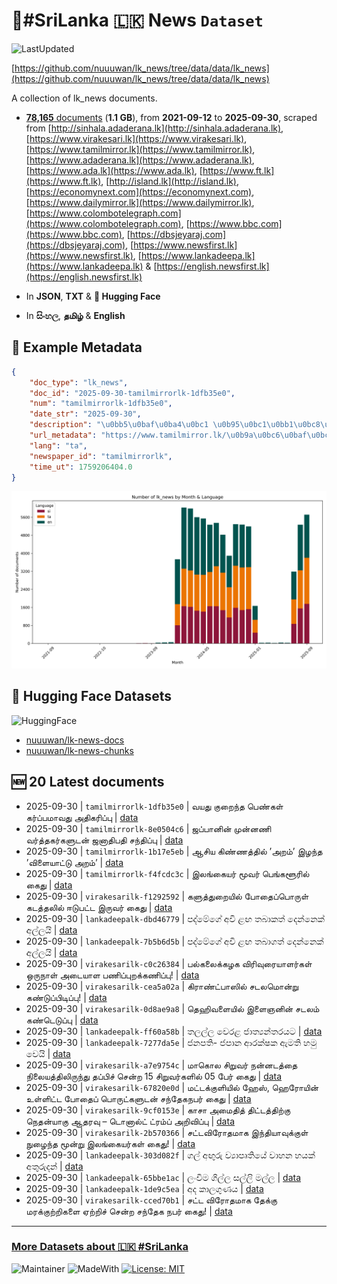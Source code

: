 # 📄#SriLanka 🇱🇰 News `Dataset`

![LastUpdated](https://img.shields.io/badge/last_updated-2025--09--30_10:06:01-green)

[https://github.com/nuuuwan/lk_news/tree/data/data/lk_news](https://github.com/nuuuwan/lk_news/tree/data/data/lk_news)

A collection of lk_news documents.

- [**78,165** documents](https://github.com/nuuuwan/lk_news/tree/data/data/lk_news) (**1.1 GB**), from **2021-09-12** to **2025-09-30**, scraped from [http://sinhala.adaderana.lk](http://sinhala.adaderana.lk), [https://www.virakesari.lk](https://www.virakesari.lk), [https://www.tamilmirror.lk](https://www.tamilmirror.lk), [https://www.adaderana.lk](https://www.adaderana.lk), [https://www.ada.lk](https://www.ada.lk), [https://www.ft.lk](https://www.ft.lk), [http://island.lk](http://island.lk), [https://economynext.com](https://economynext.com), [https://www.dailymirror.lk](https://www.dailymirror.lk), [https://www.colombotelegraph.com](https://www.colombotelegraph.com), [https://www.bbc.com](https://www.bbc.com), [https://dbsjeyaraj.com](https://dbsjeyaraj.com), [https://www.newsfirst.lk](https://www.newsfirst.lk), [https://www.lankadeepa.lk](https://www.lankadeepa.lk) & [https://english.newsfirst.lk](https://english.newsfirst.lk)

- In **JSON**, **TXT** & **🤗 Hugging Face**

- In **සිංහල**, **தமிழ்** & **English**

## 📝 Example Metadata

```json
{
    "doc_type": "lk_news",
    "doc_id": "2025-09-30-tamilmirrorlk-1dfb35e0",
    "num": "tamilmirrorlk-1dfb35e0",
    "date_str": "2025-09-30",
    "description": "\u0bb5\u0baf\u0ba4\u0bc1 \u0b95\u0bc1\u0bb1\u0bc8\u0ba8\u0bcd\u0ba4 \u0baa\u0bc6\u0ba3\u0bcd\u0b95\u0bb3\u0bcd \u0b95\u0bb0\u0bcd\u0baa\u0bcd\u0baa\u0bae\u0bbe\u0bb5\u0ba4\u0bc1 \u0b85\u0ba4\u0bbf\u0b95\u0bb0\u0bbf\u0baa\u0bcd\u0baa\u0bc1",
    "url_metadata": "https://www.tamilmirror.lk/\u0b9a\u0bc6\u0baf\u0bcd\u0ba4\u0bbf\u0b95\u0bb3\u0bcd/\u0bb5\u0baf\u0ba4\u0bc1-\u0b95\u0bc1\u0bb1\u0bc8\u0ba8\u0bcd\u0ba4-\u0baa\u0bc6\u0ba3\u0bcd\u0b95\u0bb3\u0bcd-\u0b95\u0bb0\u0bcd\u0baa\u0bcd\u0baa\u0bae\u0bbe\u0bb5\u0ba4\u0bc1-\u0b85\u0ba4\u0bbf\u0b95\u0bb0\u0bbf\u0baa\u0bcd\u0baa\u0bc1/175-365508",
    "lang": "ta",
    "newspaper_id": "tamilmirrorlk",
    "time_ut": 1759206404.0
}
```

![Chart](https://raw.githubusercontent.com/nuuuwan/lk_news/refs/heads/data/data/lk_news/docs_by_month_and_lang.png)

## 🤗 Hugging Face Datasets

![HuggingFace](https://img.shields.io/badge/-HuggingFace-FDEE21?style=for-the-badge&logo=HuggingFace)

- [nuuuwan/lk-news-docs](https://huggingface.co/datasets/nuuuwan/lk-news-docs)
- [nuuuwan/lk-news-chunks](https://huggingface.co/datasets/nuuuwan/lk-news-chunks)

## 🆕 20 Latest documents

- 2025-09-30 | `tamilmirrorlk-1dfb35e0` | வயது குறைந்த பெண்கள் கர்ப்பமாவது அதிகரிப்பு | [data](https://github.com/nuuuwan/lk_news/tree/data/data/lk_news/2020s/2025/2025-09-30-tamilmirrorlk-1dfb35e0)
- 2025-09-30 | `tamilmirrorlk-8e0504c6` | ஜப்பானின் முன்னணி வர்த்தகர்களுடன் ஜனாதிபதி சந்திப்பு | [data](https://github.com/nuuuwan/lk_news/tree/data/data/lk_news/2020s/2025/2025-09-30-tamilmirrorlk-8e0504c6)
- 2025-09-30 | `tamilmirrorlk-1b17e5eb` | ஆசிய கிண்ணத்தில் ’அறம்’ இழந்த ’விளையாட்டு அறம்’ | [data](https://github.com/nuuuwan/lk_news/tree/data/data/lk_news/2020s/2025/2025-09-30-tamilmirrorlk-1b17e5eb)
- 2025-09-30 | `tamilmirrorlk-f4fcdc3c` | இலங்கையர் மூவர் பெங்களூரில் கைது | [data](https://github.com/nuuuwan/lk_news/tree/data/data/lk_news/2020s/2025/2025-09-30-tamilmirrorlk-f4fcdc3c)
- 2025-09-30 | `virakesarilk-f1292592` | களுத்துறையில் போதைப்பொருள் கடத்தலில் ஈடுபட்ட இருவர் கைது | [data](https://github.com/nuuuwan/lk_news/tree/data/data/lk_news/2020s/2025/2025-09-30-virakesarilk-f1292592)
- 2025-09-30 | `lankadeepalk-dbd46779` | පද්මේගේ අවි ළඟ තබාකත් දෙන්නෙක් අල්ලයි | [data](https://github.com/nuuuwan/lk_news/tree/data/data/lk_news/2020s/2025/2025-09-30-lankadeepalk-dbd46779)
- 2025-09-30 | `lankadeepalk-7b5b6d5b` | පද්මේගේ අවි ළඟ තබාගත් දෙන්නෙක් අල්ලයි | [data](https://github.com/nuuuwan/lk_news/tree/data/data/lk_news/2020s/2025/2025-09-30-lankadeepalk-7b5b6d5b)
- 2025-09-30 | `virakesarilk-c0c26384` | பல்கலைக்கழக விரிவுரையாளர்கள் ஒருநாள் அடையாள பணிப்புறக்கணிப்பு! | [data](https://github.com/nuuuwan/lk_news/tree/data/data/lk_news/2020s/2025/2025-09-30-virakesarilk-c0c26384)
- 2025-09-30 | `virakesarilk-cea5a02a` | கிராண்ட்பாஸில் சடலமொன்று கண்டுப்பிடிப்பு! | [data](https://github.com/nuuuwan/lk_news/tree/data/data/lk_news/2020s/2025/2025-09-30-virakesarilk-cea5a02a)
- 2025-09-30 | `virakesarilk-0d8ae9a8` | தெஹிவளையில் இளைஞனின் சடலம் கண்டெடுப்பு | [data](https://github.com/nuuuwan/lk_news/tree/data/data/lk_news/2020s/2025/2025-09-30-virakesarilk-0d8ae9a8)
- 2025-09-30 | `lankadeepalk-ff60a58b` | තලල්ල වෙරළ ජාත්‍යන්තරයට | [data](https://github.com/nuuuwan/lk_news/tree/data/data/lk_news/2020s/2025/2025-09-30-lankadeepalk-ff60a58b)
- 2025-09-30 | `lankadeepalk-7277da5e` | ජනපති- ජපාන ආරක්ෂක ඇමති හමු වෙයි | [data](https://github.com/nuuuwan/lk_news/tree/data/data/lk_news/2020s/2025/2025-09-30-lankadeepalk-7277da5e)
- 2025-09-30 | `virakesarilk-a7e9754c` | மாகொல சிறுவர் நன்னடத்தை நிலையத்திலிருந்து தப்பிச் சென்ற 15 சிறுவர்களில் 05 பேர் கைது | [data](https://github.com/nuuuwan/lk_news/tree/data/data/lk_news/2020s/2025/2025-09-30-virakesarilk-a7e9754c)
- 2025-09-30 | `virakesarilk-67820e0d` | மட்டக்குளியில் ஹேஸ், ஹெரோயின் உள்ளிட்ட போதைப் பொருட்களுடன் சந்தேகநபர் கைது | [data](https://github.com/nuuuwan/lk_news/tree/data/data/lk_news/2020s/2025/2025-09-30-virakesarilk-67820e0d)
- 2025-09-30 | `virakesarilk-9cf0153e` | காசா அமைதித் திட்டத்திற்கு நெதன்யாகு ஆதரவு – டொனால்ட் ட்ரம்ப் அறிவிப்பு | [data](https://github.com/nuuuwan/lk_news/tree/data/data/lk_news/2020s/2025/2025-09-30-virakesarilk-9cf0153e)
- 2025-09-30 | `virakesarilk-2b570366` | சட்டவிரோதமாக இந்தியாவுக்குள் நுழைந்த மூன்று இலங்கையர்கள் கைது! | [data](https://github.com/nuuuwan/lk_news/tree/data/data/lk_news/2020s/2025/2025-09-30-virakesarilk-2b570366)
- 2025-09-30 | `lankadeepalk-303d082f` | ගල් අඟුරු ව්‍යාපෘතියේ වාහන හයක් අතුරුදන් | [data](https://github.com/nuuuwan/lk_news/tree/data/data/lk_news/2020s/2025/2025-09-30-lankadeepalk-303d082f)
- 2025-09-30 | `lankadeepalk-65bbe1ac` | ලංවිම ගිල්ල සල්ලි මල්ල | [data](https://github.com/nuuuwan/lk_news/tree/data/data/lk_news/2020s/2025/2025-09-30-lankadeepalk-65bbe1ac)
- 2025-09-30 | `lankadeepalk-1de9c5ea` | අද කාලගුණය | [data](https://github.com/nuuuwan/lk_news/tree/data/data/lk_news/2020s/2025/2025-09-30-lankadeepalk-1de9c5ea)
- 2025-09-30 | `virakesarilk-cced70b1` | சட்ட விரோதமாக தேக்கு மரக்குற்றிகளை ஏற்றிச் சென்ற சந்தேக நபர் கைது! | [data](https://github.com/nuuuwan/lk_news/tree/data/data/lk_news/2020s/2025/2025-09-30-virakesarilk-cced70b1)

---

### [More Datasets about 🇱🇰 #SriLanka](https://github.com/nuuuwan/lk_datasets)

![Maintainer](https://img.shields.io/badge/maintainer-nuuuwan-red)
![MadeWith](https://img.shields.io/badge/made_with-python-blue)
[![License: MIT](https://img.shields.io/badge/License-MIT-yellow.svg)](https://opensource.org/licenses/MIT)
